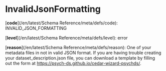 # InvalidJsonFormatting

[**code**](/en/latest/Schema Reference/meta/defs/code): INVALID_JSON_FORMATTING

[**level**](/en/latest/Schema Reference/meta/defs/level): error

[**reason**](/en/latest/Schema Reference/meta/defs/reason): One of your metadata files in not in valid JSON format. If you are having trouble creating your dataset_description.json file, you can download a template by filling out the form at https://psych-ds.github.io/cedar-wizard-psychds/.